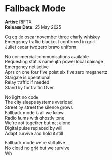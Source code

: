 # Fallback Mode

**Artist:** RIFTX  
**Release Date:** 25 May 2025

Cq cq de oscar november three charly whiskey  
Emergency traffic blackout confirmed in grid  
Juliet oscar two zero bravo uniform  

No commercial communications available  
Requesting status name qth power local damage  
Emergency net active  
Aprs on one four five point six five zero megahertz  
Stargate is operational  
Relay traffic if needed  
Stand by for traffic Over  

No light no code  
The city sleeps systems overload  
Street by street the silence grows  
Fallback mode is all we know  
Radio hums with ghostly tone  
We're not together but not alone  
Digital pulse replaced by will  
Adapt survive and hold it still  

Fallback mode we're still alive  
No cloud no grid but we survive  
Wh
